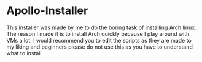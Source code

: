 # Apollo-Installer
This installer was made by me to do the boring task of installing Arch linux.
The reason I made it is to install Arch quickly because I play around with
VMs a lot. I would recommend you to edit the scripts as they are made to my
liking and beginners please do not use this as you have to understand what to install
